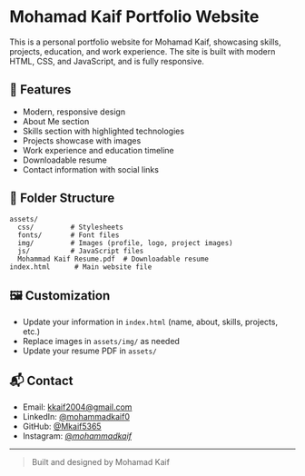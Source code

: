 # Mohamad Kaif Portfolio Website

This is a personal portfolio website for Mohamad Kaif, showcasing skills, projects, education, and work experience. The site is built with modern HTML, CSS, and JavaScript, and is fully responsive.

## 🚀 Features
- Modern, responsive design
- About Me section
- Skills section with highlighted technologies
- Projects showcase with images
- Work experience and education timeline
- Downloadable resume
- Contact information with social links

## 📁 Folder Structure
```
assets/
  css/         # Stylesheets
  fonts/       # Font files
  img/         # Images (profile, logo, project images)
  js/          # JavaScript files
  Mohammad Kaif Resume.pdf  # Downloadable resume
index.html      # Main website file
```

## 🖼️ Customization
- Update your information in `index.html` (name, about, skills, projects, etc.)
- Replace images in `assets/img/` as needed
- Update your resume PDF in `assets/`

## 📬 Contact
- Email: kkaif2004@gmail.com
- LinkedIn: [@mohammadkaif0](https://www.linkedin.com/in/mohammadkaif0/)
- GitHub: [@Mkaif5365](https://github.com/Mkaif5365)
- Instagram: [@_mohammadkaif_](https://instagram.com/_mohammadkaif_)

---

> Built and designed by Mohamad Kaif 